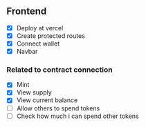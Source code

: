 ## Frontend

- [x] Deploy at vercel
- [x] Create protected routes
- [x] Connect wallet
- [x] Navbar

### Related to contract connection

- [x] Mint
- [x] View supply
- [x] View current balance
- [ ] Allow others to spend tokens
- [ ] Check how much i can spend other tokens
